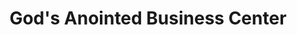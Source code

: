 ---
title: "God's Anointed Business Center"
url: /voinjama/gods-anointed-business-center/
shop: Lebensmittel
---